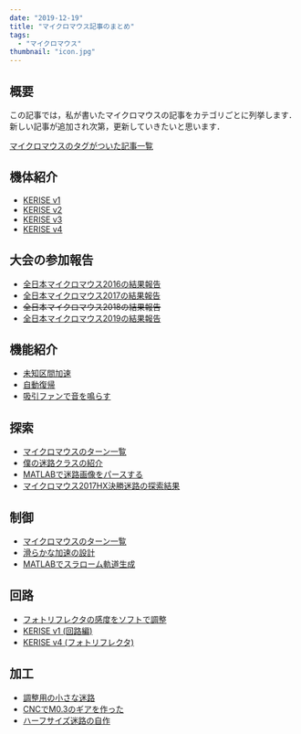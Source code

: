 ```yaml
---
date: "2019-12-19"
title: "マイクロマウス記事のまとめ"
tags:
  - "マイクロマウス"
thumbnail: "icon.jpg"
---
```


## 概要

この記事では，私が書いたマイクロマウスの記事をカテゴリごとに列挙します．  
新しい記事が追加され次第，更新していきたいと思います．

<!--more-->

[マイクロマウスのタグがついた記事一覧](/tags/マイクロマウス/)

## 機体紹介

- [KERISE v1](/posts/2016-12-27-kerisev1)
- [KERISE v2](/posts/2017-01-08-kerise-v2-1st)
- [KERISE v3](/posts/2017-03-28-kerisev3-coming)
- [KERISE v4](/posts/2018-05-03-kerise-v4-coming)

## 大会の参加報告

- [全日本マイクロマウス2016の結果報告](/posts/2016-11-21-micromouse2016)
- [全日本マイクロマウス2017の結果報告](/posts/2016-11-22-micromouse2017)
- ~~全日本マイクロマウス2018の結果報告~~
- [全日本マイクロマウス2019の結果報告](/posts/2019-12-04-micromouse2019)

## 機能紹介

- [未知区間加速](/posts/2019-10-12-unknown-accel/)
- [自動復帰](/posts/2019-12-18-auto-recovery-micromouse/)
- [吸引ファンで音を鳴らす](/posts/2018-11-03-fan-sound/)

## 探索

- [マイクロマウスのターン一覧](/posts/2017-09-03-pattern-of-turn/)
- [僕の迷路クラスの紹介](/posts/2017-11-01-maze-class/)
- [MATLABで迷路画像をパースする](/posts/2018-07-04-maze-img-parser)
- [マイクロマウス2017HX決勝迷路の探索結果](/posts/2017-11-27-result-of-hx2017-maze/)

## 制御

- [マイクロマウスのターン一覧](/posts/2017-09-03-pattern-of-turn/)
- [滑らかな加速の設計](/posts/2018-04-29-accel-designer1)
- [MATLABでスラローム軌道生成](/posts/2017-09-04-matlab-trajectory/)

## 回路

- [フォトリフレクタの感度をソフトで調整](/posts/2017-10-20-2range-reflector/)
- [KERISE v1 (回路編)](/posts/2016-12-27-kerisev1)
- [KERISE v4 (フォトリフレクタ)](/posts/2018-05-03-kerise-v4-coming)

## 加工

- [調整用の小さな迷路](/posts/2017-11-05-small-maze/)
- [CNCでM0.3のギアを作った](/posts/2017-09-21-cnc-gear/)
- [ハーフサイズ迷路の自作](/posts/2017-01-13-half-maze/)
